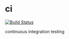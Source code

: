 # ci

[![Build Status](https://travis-ci.org/iden3/ci.svg?branch=master)](https://travis-ci.org/iden3/ci)

continuous integration testing
